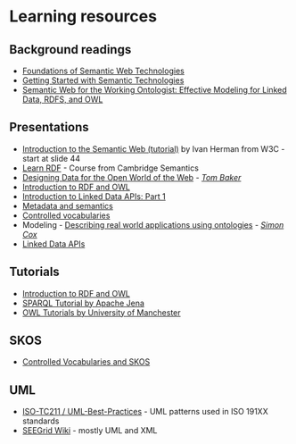 # Learning resources

## Background readings
- [Foundations of Semantic Web Technologies](https://www.semantic-web-book.org/index.html)
- [Getting Started with Semantic Technologies](https://www.cambridgesemantics.com/blog/semantic-university/intro-semantic-web/)
- [Semantic Web for the Working Ontologist: Effective Modeling for Linked Data, RDFS, and OWL](https://dl.acm.org/doi/book/10.1145/3382097)

## Presentations
- [Introduction to the Semantic Web (tutorial)](https://www.w3.org/2009/Talks/0615-SanJose-tutorial-IH/Slides.pdf) by Ivan Herman from W3C - start at slide 44
- [Learn RDF](https://www.cambridgesemantics.com/blog/semantic-university/learn-rdf/) - Course from Cambridge Semantics
- [Designing Data for the Open World of the Web](./docs/Baker_20120606_2100-linked-data.pptx) - [_Tom Baker_](https://github.com/tombaker)
- [Introduction to RDF and OWL](https://docs.google.com/presentation/d/1r-B2gzv0Dnz-8y71YSFQQfeipI9LISYYdHtetWmwSok)
- [Introduction to Linked Data APIs: Part 1](https://docs.google.com/presentation/d/10MRrFRG7bgbATrl8o_AU-5X8Ulg1zQT_rjqYPYKdHVQ)
- [Metadata and semantics](https://docs.google.com/presentation/d/1hqP3FajVUAwdsb4o2OMkaBf5_K4JwzEE9tt_MFFEFok)
- [Controlled vocabularies](https://docs.google.com/presentation/d/110YNOqfq6ImMt41m96rhMse1v12etcy3PmqphfkreNs)
- Modeling - [Describing real world applications using ontologies](https://docs.google.com/presentation/d/19N2moAypUyuqYPIWSOE4mb0wIBVhFPenbpOkq3u4sYo) - [_Simon Cox_](https://orcid.org/0000-0002-3884-3420)
- [Linked Data APIs]()

## Tutorials

- [Introduction to RDF and OWL](tutorials/tutorial-intro-to-rdf-and-owl.md)
- [SPARQL Tutorial by Apache Jena](https://jena.apache.org/tutorials/sparql.html)
- [OWL Tutorials by University of Manchester](http://owl.cs.manchester.ac.uk/publications/talks-and-tutorials/)



## SKOS
- [Controlled Vocabularies and SKOS](https://campus.dariah.eu/resource/controlled-vocabularies-and-skos)

## UML
- [ISO-TC211 / UML-Best-Practices](https://github.com/ISO-TC211/UML-Best-Practices/wiki) - UML patterns used in ISO 191XX standards
- [SEEGrid Wiki](https://confluence.csiro.au/display/seegrid/Solid+Earth+and+Environment+GRID) - mostly UML and XML


